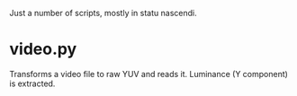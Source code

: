 Just a number of scripts, mostly in statu nascendi.

# video.py

Transforms a video file to raw YUV and reads it. Luminance (Y component) is
extracted.
